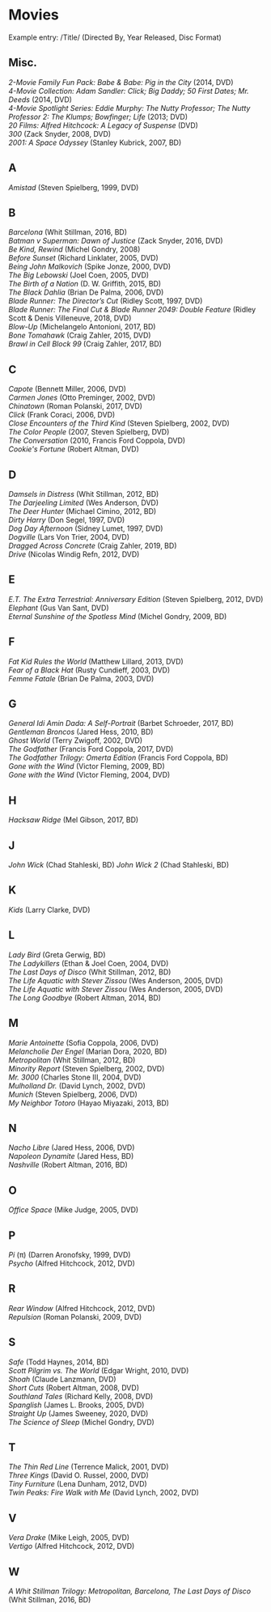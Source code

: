 # Movies
Example entry: /Title/ (Directed By, Year Released, Disc Format)

## Misc.
*2-Movie Family Fun Pack: Babe & Babe: Pig in the City* (2014, DVD)  
*4-Movie Collection: Adam Sandler: Click; Big Daddy; 50 First Dates; Mr. Deeds* (2014, DVD)  
*4-Movie Spotlight Series: Eddie Murphy: The Nutty Professor; The Nutty Professor 2: The Klumps; Bowfinger; Life* (2013; DVD)  
*20 Films: Alfred Hitchcock: A Legacy of Suspense* (DVD)  
*300* (Zack Snyder, 2008, DVD)  
*2001: A Space Odyssey* (Stanley Kubrick, 2007, BD)

## A
*Amistad* (Steven Spielberg, 1999, DVD)

## B
*Barcelona* (Whit Stillman, 2016, BD)  
*Batman v Superman: Dawn of Justice* (Zack Snyder, 2016, DVD)  
*Be Kind, Rewind* (Michel Gondry, 2008)  
*Before Sunset* (Richard Linklater, 2005, DVD)  
*Being John Malkovich* (Spike Jonze, 2000, DVD)  
*The Big Lebowski* (Joel Coen, 2005, DVD)  
*The Birth of a Nation* (D. W. Griffith, 2015, BD)  
*The Black Dahlia* (Brian De Palma, 2006, DVD)  
*Blade Runner: The Director’s Cut* (Ridley Scott, 1997, DVD)  
*Blade Runner: The Final Cut & Blade Runner 2049: Double Feature* (Ridley Scott & Denis  Villeneuve, 2018, DVD)  
*Blow-Up* (Michelangelo Antonioni, 2017, BD)  
*Bone Tomahawk* (Craig Zahler, 2015, DVD)  
*Brawl in Cell Block 99* (Craig Zahler, 2017, BD)

## C
*Capote* (Bennett Miller, 2006, DVD)  
*Carmen Jones* (Otto Preminger, 2002, DVD)  
*Chinatown* (Roman Polanski, 2017, DVD)  
*Click* (Frank Coraci, 2006, DVD)  
*Close Encounters of the Third Kind* (Steven Spielberg, 2002, DVD)  
*The Color People* (2007, Steven Spielberg, DVD)  
*The Conversation* (2010, Francis Ford Coppola, DVD)  
*Cookie's Fortune* (Robert Altman, DVD)

## D
*Damsels in Distress* (Whit Stillman, 2012, BD)  
*The Darjeeling Limited* (Wes Anderson, DVD)  
*The Deer Hunter* (Michael Cimino, 2012, BD)  
*Dirty Harry* (Don Segel, 1997, DVD)  
*Dog Day Afternoon* (Sidney Lumet, 1997, DVD)  
*Dogville* (Lars Von Trier, 2004, DVD)  
*Dragged Across Concrete* (Craig Zahler, 2019, BD)  
*Drive* (Nicolas Windig Refn, 2012, DVD)

## E
*E.T. The Extra Terrestrial: Anniversary Edition* (Steven Spielberg, 2012, DVD)  
*Elephant* (Gus Van Sant, DVD)  
*Eternal Sunshine of the Spotless Mind* (Michel Gondry, 2009, BD)

## F
*Fat Kid Rules the World* (Matthew Lillard, 2013, DVD)  
*Fear of a Black Hat* (Rusty Cundieff, 2003, DVD)  
*Femme Fatale* (Brian De Palma, 2003, DVD)

## G
*General Idi Amin Dada: A Self-Portrait* (Barbet Schroeder, 2017, BD)  
*Gentleman Broncos* (Jared Hess, 2010, BD)  
*Ghost World* (Terry Zwigoff, 2002, DVD)  
*The Godfather* (Francis Ford Coppola, 2017, DVD)  
*The Godfather Trilogy: Omerta Edition* (Francis Ford Coppola, BD)  
*Gone with the Wind* (Victor Fleming, 2009, BD)  
*Gone with the Wind* (Victor Fleming, 2004, DVD)

## H
*Hacksaw Ridge* (Mel Gibson, 2017, BD)

## J
*John Wick* (Chad Stahleski, BD)
*John Wick 2* (Chad Stahleski, BD)

## K
*Kids* (Larry Clarke, DVD)

## L
*Lady Bird* (Greta Gerwig, BD)  
*The Ladykillers* (Ethan & Joel Coen, 2004, DVD)  
*The Last Days of Disco* (Whit Stillman, 2012, BD)  
*The Life Aquatic with Stever Zissou* (Wes Anderson, 2005, DVD)  
*The Life Aquatic with Stever Zissou* (Wes Anderson, 2005, DVD)  
*The Long Goodbye* (Robert Altman, 2014, BD)

## M
*Marie Antoinette* (Sofia Coppola, 2006, DVD)  
*Melancholie Der Engel* (Marian Dora, 2020, BD)  
*Metropolitan* (Whit Stillman, 2012, BD)  
*Minority Report* (Steven Spielberg, 2002, DVD)  
*Mr. 3000* (Charles Stone III, 2004, DVD)  
*Mulholland Dr.* (David Lynch, 2002, DVD)  
*Munich* (Steven Spielberg, 2006, DVD)  
*My Neighbor Totoro* (Hayao Miyazaki, 2013, BD)

## N
*Nacho Libre* (Jared Hess, 2006, DVD)  
*Napoleon Dynamite* (Jared Hess, BD)  
*Nashville* (Robert Altman, 2016, BD)

## O
*Office Space* (Mike Judge, 2005, DVD)

## P
*Pi* (&#960;) (Darren Aronofsky, 1999, DVD)  
*Psycho* (Alfred Hitchcock, 2012, DVD)

## R
*Rear Window* (Alfred Hitchcock, 2012, DVD)  
*Repulsion* (Roman Polanski, 2009, DVD)

## S
*Safe* (Todd Haynes, 2014, BD)  
*Scott Pilgrim vs. The World* (Edgar Wright, 2010, DVD)  
*Shoah* (Claude Lanzmann, DVD)  
*Short Cuts* (Robert Altman, 2008, DVD)  
*Southland Tales* (Richard Kelly, 2008, DVD)  
*Spanglish* (James L. Brooks, 2005, DVD)  
*Straight Up* (James Sweeney, 2020, DVD)  
*The Science of Sleep* (Michel Gondry, DVD)

## T
*The Thin Red Line* (Terrence Malick, 2001, DVD)  
*Three Kings* (David O. Russel, 2000, DVD)  
*Tiny Furniture* (Lena Dunham, 2012, DVD)  
*Twin Peaks: Fire Walk with Me* (David Lynch, 2002, DVD)

## V
*Vera Drake* (Mike Leigh, 2005, DVD)  
*Vertigo* (Alfred Hitchcock, 2012, DVD)

## W
*A Whit Stillman Trilogy: Metropolitan, Barcelona, The Last Days of Disco* (Whit Stillman, 2016, BD)